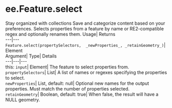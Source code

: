  
#  ee.Feature.select 
Stay organized with collections  Save and categorize content based on your preferences. 
Selects properties from a feature by name or RE2-compatible regex and optionally renames them. Usage| Returns  
---|---  
`Feature.select(propertySelectors,  _newProperties_, _retainGeometry_)`| Element  
Argument| Type| Details  
---|---|---  
this: `input`| Element| The feature to select properties from.  
`propertySelectors`| List| A list of names or regexes specifying the properties to select.  
`newProperties`| List, default: null| Optional new names for the output properties. Must match the number of properties selected.  
`retainGeometry`| Boolean, default: true| When false, the result will have a NULL geometry.  
